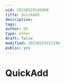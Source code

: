 ```yaml
---
uid: 20230329145808
title: QuickAdd
description: 
tags: 
author: OS
type: other
draft: false
modified: 20230329151246
public: yes
---
```


# QuickAdd